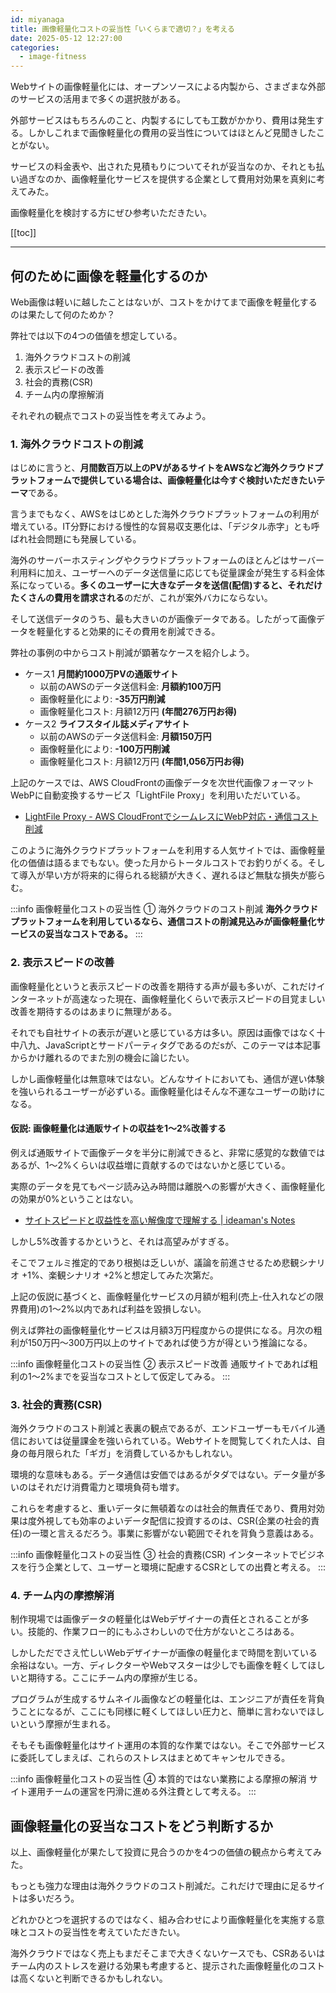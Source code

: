 ```yaml
---
id: miyanaga
title: 画像軽量化コストの妥当性「いくらまで適切？」を考える
date: 2025-05-12 12:27:00
categories:
  - image-fitness
---
```


Webサイトの画像軽量化には、オープンソースによる内製から、さまざまな外部のサービスの活用まで多くの選択肢がある。

外部サービスはもちろんのこと、内製するにしても工数がかかり、費用は発生する。しかしこれまで画像軽量化の費用の妥当性についてはほとんど見聞きしたことがない。

サービスの料金表や、出された見積もりについてそれが妥当なのか、それとも払い過ぎなのか、画像軽量化サービスを提供する企業として費用対効果を真剣に考えてみた。

画像軽量化を検討する方にぜひ参考いただきたい。

[[toc]]

---

## 何のために画像を軽量化するのか

Web画像は軽いに越したことはないが、コストをかけてまで画像を軽量化するのは果たして何のためか？

弊社では以下の4つの価値を想定している。

1. 海外クラウドコストの削減
2. 表示スピードの改善
3. 社会的責務(CSR)
4. チーム内の摩擦解消

それぞれの観点でコストの妥当性を考えてみよう。

### 1. 海外クラウドコストの削減

はじめに言うと、**月間数百万以上のPVがあるサイトをAWSなど海外クラウドプラットフォームで提供している場合は、画像軽量化は今すぐ検討いただきたいテーマ**である。

言うまでもなく、AWSをはじめとした海外クラウドプラットフォームの利用が増えている。IT分野における慢性的な貿易収支悪化は、「デジタル赤字」とも呼ばれ社会問題にも発展している。

海外のサーバーホスティングやクラウドプラットフォームのほとんどはサーバー利用料に加え、ユーザーへのデータ送信量に応じても従量課金が発生する料金体系になっている。**多くのユーザーに大きなデータを送信(配信)すると、それだけたくさんの費用を請求される**のだが、これが案外バカにならない。

そして送信データのうち、最も大きいのが画像データである。したがって画像データを軽量化すると効果的にその費用を削減できる。

弊社の事例の中からコスト削減が顕著なケースを紹介しよう。

- ケース1 **月間約1000万PVの通販サイト**
  - 以前のAWSのデータ送信料金: **月額約100万円**
  - 画像軽量化により: **-35万円削減**
  - 画像軽量化コスト: 月額12万円 **(年間276万円お得)**
- ケース2 **ライフスタイル誌メディアサイト**
  - 以前のAWSのデータ送信料金: **月額150万円**
  - 画像軽量化により: **-100万円削減**
  - 画像軽量化コスト: 月額12万円 **(年間1,056万円お得)**

上記のケースでは、AWS CloudFrontの画像データを次世代画像フォーマットWebPに自動変換するサービス「LightFile Proxy」を利用いただいている。

- [LightFile Proxy - AWS CloudFrontでシームレスにWebP対応・通信コスト削減](https://www.lightfile-proxy.net/)

このように海外クラウドプラットフォームを利用する人気サイトでは、画像軽量化の価値は語るまでもない。使った月からトータルコストでお釣りがくる。そして導入が早い方が将来的に得られる総額が大きく、遅れるほど無駄な損失が膨らむ。

:::info 画像軽量化コストの妥当性 ① 海外クラウドのコスト削減
**海外クラウドプラットフォームを利用しているなら、通信コストの削減見込みが画像軽量化サービスの妥当なコストである。**
:::

### 2. 表示スピードの改善

画像軽量化というと表示スピードの改善を期待する声が最も多いが、これだけインターネットが高速なった現在、画像軽量化くらいで表示スピードの目覚ましい改善を期待するのはあまりに無理がある。

それでも自社サイトの表示が遅いと感じている方は多い。原因は画像ではなく十中八九、JavaScriptとサードパーティタグであるのだsが、このテーマは本記事からかけ離れるのでまた別の機会に論じたい。

しかし画像軽量化は無意味ではない。どんなサイトにおいても、通信が遅い体験を強いられるユーザーが必ずいる。画像軽量化はそんな不運なユーザーの助けになる。

#### 仮説: 画像軽量化は通販サイトの収益を1〜2%改善する

例えば通販サイトで画像データを半分に削減できると、非常に感覚的な数値ではあるが、1〜2%くらいは収益増に貢献するのではないかと感じている。

実際のデータを見てもページ読み込み時間は離脱への影響が大きく、画像軽量化の効果が0%ということはない。

- [サイトスピードと収益性を高い解像度で理解する | ideaman's Notes](https://notes.ideamans.com/posts/2024/sitespeed-profiling.html)

しかし5%改善するかというと、それは高望みがすぎる。

そこでフェルミ推定的であり根拠は乏しいが、議論を前進させるため悲観シナリオ +1%、楽観シナリオ +2%と想定してみた次第だ。

上記の仮説に基づくと、画像軽量化サービスの月額が粗利(売上-仕入れなどの限界費用)の1〜2%以内であれば利益を毀損しない。

例えば弊社の画像軽量化サービスは月額3万円程度からの提供になる。月次の粗利が150万円〜300万円以上のサイトであれば使う方が得という推論になる。

:::info 画像軽量化コストの妥当性 ② 表示スピード改善
通販サイトであれば粗利の1〜2%までを妥当なコストとして仮定してみる。
:::

### 3. 社会的責務(CSR)

海外クラウドのコスト削減と表裏の観点であるが、エンドユーザーもモバイル通信においては従量課金を強いられている。Webサイトを閲覧してくれた人は、自身の毎月限られた「ギガ」を消費しているかもしれない。

環境的な意味もある。データ通信は安価ではあるがタダではない。データ量が多いのはそれだけ消費電力と環境負荷も増す。

これらを考慮すると、重いデータに無頓着なのは社会的無責任であり、費用対効果は度外視しても効率のよいデータ配信に投資するのは、CSR(企業の社会的責任)の一環と言えるだろう。事業に影響がない範囲でそれを背負う意義はある。

:::info 画像軽量化コストの妥当性 ③ 社会的責務(CSR)
インターネットでビジネスを行う企業として、ユーザーと環境に配慮するCSRとしての出費と考える。
:::

### 4. チーム内の摩擦解消

制作現場では画像データの軽量化はWebデザイナーの責任とされることが多い。技能的、作業フロー的にもふさわしいので仕方がないところはある。

しかしただでさえ忙しいWebデザイナーが画像の軽量化まで時間を割いている余裕はない。一方、ディレクターやWebマスターは少しでも画像を軽くしてほしいと期待する。ここにチーム内の摩擦が生じる。

プログラムが生成するサムネイル画像などの軽量化は、エンジニアが責任を背負うことになるが、ここにも同様に軽くしてほしい圧力と、簡単に言わないでほしいという摩擦が生まれる。

そもそも画像軽量化はサイト運用の本質的な作業ではない。そこで外部サービスに委託してしまえば、これらのストレスはまとめてキャンセルできる。

:::info 画像軽量化コストの妥当性 ④ 本質的ではない業務による摩擦の解消
サイト運用チームの運営を円滑に進める外注費として考える。
:::

## 画像軽量化の妥当なコストをどう判断するか

以上、画像軽量化が果たして投資に見合うのかを4つの価値の観点から考えてみた。

もっとも強力な理由は海外クラウドのコスト削減だ。これだけで理由に足るサイトは多いだろう。

どれかひとつを選択するのではなく、組み合わせにより画像軽量化を実施する意味とコストの妥当性を考えていただきたい。

海外クラウドではなく売上もまだそこまで大きくないケースでも、CSRあるいはチーム内のストレスを避ける効果も考慮すると、提示された画像軽量化のコストは高くないと判断できるかもしれない。
